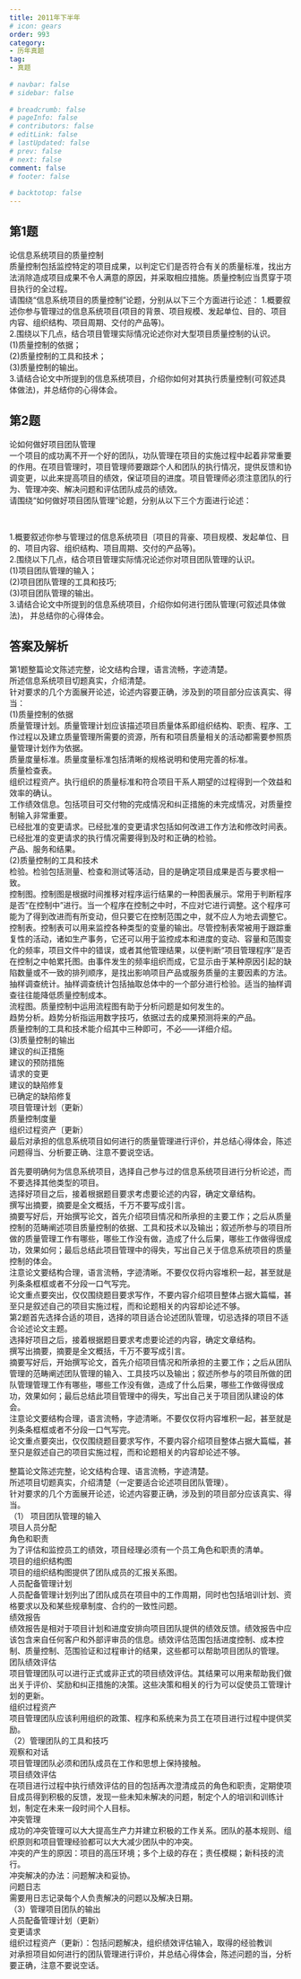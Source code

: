 ```yaml
---  
title: 2011年下半年  
# icon: gears  
order: 993  
category:  
- 历年真题  
tag:  
- 真题  
  
# navbar: false  
# sidebar: false  
  
# breadcrumb: false  
# pageInfo: false  
# contributors: false  
# editLink: false  
# lastUpdated: false  
# prev: false  
# next: false  
comment: false  
# footer: false  
  
# backtotop: false  
---  
```

## 第1题 ##

论信息系统项目的质量控制  
质量控制包括监控特定的项目成果，以判定它们是否符合有关的质量标准，找出方法消除造成项目成果不令人满意的原因，并采取相应措施。质量控制应当贯穿于项目执行的全过程。  
请围绕“信息系统项目的质量控制”论题，分别从以下三个方面进行论述： 1.概要叙述你参与管理过的信息系统项目(项目的背景、项目规模、发起单位、目的、项目内容、组织结构、项目周期、交付的产品等)。  
2.围绕以下几点，结合项目管理实际情况论述你对大型项目质量控制的认识。  
(1)质量控制的依据；  
(2)质量控制的工具和技术；  
(3)质量控制的输出。  
3.请结合论文中所提到的信息系统项目，介绍你如何对其执行质量控制(可叙述具体做法)，并总结你的心得体会。  


## 第2题 ##

论如何做好项目团队管理  
一个项目的成功离不开一个好的团队，功队管理在项目的实施过程中起着非常重要的作用。在项目管理时，项目管理师要跟踪个人和团队的执行情况，提供反馈和协调变更，以此来提高项目的绩效，保证项目的进度。项目管理师必须注意团队的行为、管理冲突、解决问题和评估团队成员的绩效。  
请围绕“如何做好项目团队管理”论题，分别从以下三个方面进行论述：

 

1.概要叙述你参与管理过的信息系统项目〔项目的背豪、项目规模、发起单位、目的、项目内容、组织结构、项目周期、交付的产品等)。  
2.围绕以下几点，结合项目管理实际情况论述你对项目团队管理的认识。  
(1)项目团队管理的输入；  
(2)项目团队管理的工具和技巧;  
(3)项目团队管理的输出。  
3.请结合论文中所提到的信息系统项目，介绍你如何进行团队管理(可叙述具体做法)， 并总结你的心得体会。  
  


## 答案及解析 ##

  

第1题整篇论文陈述完整，论文结构合理，语言流畅，字迹清楚。  
所述信息系统项目切题真实，介绍清楚。  
针对要求的几个方面展开论述，论述内容要正确，涉及到的项目部分应该真实、得当：  
(1)质量控制的依据  
质量管理计划。质量管理计划应该描述项目质量体系即组织结构、职责、程序、工作过程以及建立质量管理所需要的资源，所有和项目质量相关的活动都需要参照质量管理计划作为依据。  
质量度量标准。质量度量标准包括清晰的规格说明和使用完善的标准。  
质量检查表。  
组织过程资产。执行组织的质量标准和符合项目干系人期望的过程得到一个效益和效率的确认。  
工作绩效信息。包括项目可交付物的完成情况和纠正措施的未完成情况，对质量控制输入非常重要。  
已经批准的变更请求。已经批准的变更请求包括如何改进工作方法和修改时间表。已经批准的变更请求的执行情况需要得到及时和正确的检验。  
产品、服务和结果。  
(2)质量控制的工具和技术  
检验。检验包括测量、检查和测试等活动，目的是确定项目成果是否与要求相一致。  
控制图。控制图是根据时间推移对程序运行结果的一种图表展示。常用于判断程序是否“在控制中”进行。当一个程序在控制之中时，不应对它进行调整。这个程序可能为了得到改进而有所变动，但只要它在控制范围之中，就不应人为地去调整它。  
控制表。控制表可以用来监控各种类型的变量的输出。尽管控制表常被用于跟踪重复性的活动，诸如生产事务，它还可以用于监控成本和进度的变动、容量和范围变化的频率，项目文件中的错误，或者其他管理结果，以便判断“项目管理程序’’是否在控制之中帕累托图。由事件发生的频率组织而成，它显示由于某种原因引起的缺陷数量或不一致的排列顺序，是找出影响项目产品或服务质量的主要因素的方法。  
抽样调查统计。抽样调查统计包括抽取总体中的一个部分进行检验。适当的抽样调查往往能降低质量控制成本。  
流程图。质量控制中运用流程图有助于分析问题是如何发生的。  
趋势分析。趋势分析指运用数字技巧，依据过去的成果预测将来的产品。  
质量控制的工具和技术能介绍其中三种即可，不必——详细介绍。  
(3)质量控制的输出  
建议的纠正措施  
建议的预防措施  
请求的变更  
建议的缺陷修复  
已确定的缺陷修复  
项目管理计划（更新）  
质量控制度量  
组织过程资产〔更新）  
最后对承担的信息系统项目如何进行的质量管理进行评价，并总结心得体会，陈述问题得当、分析要正确、注意不要说空话。  
  
首先要明确何为信息系统项目，选择自己参与过的信息系统项目进行分析论述，而不要选择其他类型的项目。  
选择好项目之后，接着根据题目要求考虑要论述的内容，确定文章结构。  
撰写出摘要，摘要是全文概括，千万不要写成引言。  
摘要写好后，开始撰写论文，首先介绍项目情况和所承担的主要工作；之后从质量控制的范畴阐述项目质量控制的依据、工具和技术以及输出；叙述所参与的项目所做的质量管理工作有哪些，哪些工作没有做，造成了什么后果，哪些工作做得很成功，效果如何；最后总结此项目管理中的得失，写出自己关于信息系统项目的质量控制的体会。  
注意论文要结构合理，语言流畅，字迹清晰。不要仅仅将内容堆积一起，甚至就是列条条框框或者不分段一口气写完。  
论文重点要突出，仅仅围绕题目要求写作，不要内容介绍项目整体占据大篇幅，甚至只是叙述自己的项目实施过程，而和论题相关的内容却论述不够。  
第2题首先选择合适的项目，选择的项目适合论述团队管理，切忌选择的项目不适合论述论文主题。  
选择好项目之后，接着根据题目要求考虑要论述的内容，确定文章结构。  
撰写出摘要，摘要是全文概括，千万不要写成引言。  
摘要写好后，开始撰写论文，首先介绍项目情况和所承担的主要工作；之后从团队管理的范畴阐述团队管理的输入、工具技巧以及输出；叙述所参与的项目所做的团队管理管理工作有哪些，哪些工作没有做，造成了什么后果，哪些工作做得很成功，效果如何；最后总结此项目管理中的得失，写出自己关于项目团队建设的体会。  
注意论文要结构合理，语言流畅，字迹清晰。不要仅仅将内容堆积一起，甚至就是列条条框框或者不分段一口气写完。  
论文重点要突出，仅仅围绕题目要求写作，不要内容介绍项目整体占据大篇幅，甚至只是叙述自己的项目实施过程，而和论题相关的内容却论述不够。  
  
整篇论文陈述完整，论文结构合理、语言流畅，字迹清楚。  
所述项目切题真实，介绍清楚（一定要适合论述项目团队管理）。  
针对要求的几个方面展开论述，论述内容要正确，涉及到的项目部分应该真实、得当。  
（1） 项目团队管理的输入  
项目人员分配  
角色和职责  
为了评估和监控员工的绩效，项目经理必须有一个员工角色和职责的清单。  
项目的组织结构图  
项目的组织结构图提供了团队成员的汇报关系图。  
人员配备管理计划  
人员配备管理计划列出了团队成员在项目中的工作周期，同时也包括培训计划、资格要求以及和某些规章制度、合约的一致性问题。  
绩效报告  
绩效报告是相对于项目计划和进度安排向项目团队提供的绩效反馈。绩效报告中应该包含来自任何客户和外部评审员的信息。绩效评估范围包括进度控制、成本控制、质量控制、范围验证和过程审计的结果，这些都可以帮助项目团队的管理。  
团队绩效评估  
项目管理团队可以进行正式或非正式的项目绩效评估。其结果可以用来帮助我们做出关于评价、奖励和纠正措施的决策。这些决策和相关的行为可以促使员工管理计划的更新。  
组织过程资产  
项目管理团队应该利用组织的政策、程序和系统来为员工在项目进行过程中提供奖励。  
（2）管理团队的工具和技巧  
观察和对话  
项目管理团队必须和团队成员在工作和思想上保持接触。  
项目绩效评估  
在项目进行过程中执行绩效评估的目的包括再次澄清成员的角色和职责，定期使项目成员得到积极的反馈，发现一些未知未解决的问题，制定个人的培训和训练计划，制定在未来一段时间个人目标。  
冲突管理  
成功的冲突管理可以大大提高生产力并建立积极的工作关系。团队的基本规则、组织原则和项目管理经验都可以大大减少团队中的冲突。  
冲突的产生的原因：项目的高压环境；多个上级的存在；责任模糊；新科技的流行。  
冲突解决的办法：问题解决和妥协。  
问题日志  
需要用日志记录每个人负责解决的问题以及解决日期。  
（3）管理项目团队的输出  
人员配备管理计划（更新）  
变更请求  
组织过程资产（更新）：包括问题解决，组织绩效评估输入，取得的经验教训  
对承担项目如何进行的团队管理进行评价，并总结心得体会，陈述问题的当，分析要正确，注意不要说空话。  

